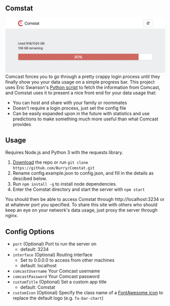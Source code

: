 Comstat
-------
![Screenshot](Screenshot.png?raw=true)
Comcast forces you to go through a pretty crappy login process until they finally show you your data usage on a simple progress bar. This project uses Eric Swanson's [Python script](https://github.com/lachesis/comcast) to fetch the information from Comcast, and Comstat uses it to present a nice front end for your data usage that:
  - You can host and share with your family or roommates
  - Doesn't require a login process, just set the config file
  - Can be easily expanded upon in the future with statistics and use predictions to make something much more useful than what Comcast provides

Usage
-------
Requires Node.js and Python 3 with the requests library.
1. [Download](https://github.com/Burry/Comstat/archive/master.zip) the repo or run `git clone https://github.com/Burry/Comstat.git`
2. Rename config.example.json to config.json, and fill in the details as descibed below.
3. Run `npm install -g` to install node dependencies.
4. Enter the Comstat directory and start the server with `npm start`

You should then be able to access Comstat through http://localhost:3234 or at whatever port you specified. To share this site with others who should keep an eye on your network's data usage, just proxy the server through nginx.

Config Options
-------
- `port` (Optional) Port to run the server on
    - default: 3234
- `interface` (Optional) Routing interface
    - Set to 0.0.0.0 to access from other machines
    - default: localhost
- `comcastUsername` Your Comcast username
- `comcastPassword` Your Comcast password
- `customTitle` (Optional) Set a custom app title
    - default: Comstat
- `customIcon` (Optional) Specify the class name of a [FontAwesome icon](http://fontawesome.io/icons/) to replace the default logo (e.g. `fa-bar-chart`)
